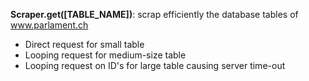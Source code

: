 **Scraper.get([TABLE_NAME])**: scrap efficiently the database tables of www.parlament.ch
* Direct request for small table
* Looping request for medium-size table
* Looping request on ID's for large table causing server time-out
